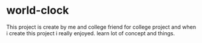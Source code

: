 # world-clock
This project is create by me and college friend for college project and  when i create this project i really enjoyed. learn lot of concept and things.
